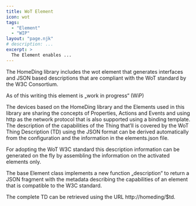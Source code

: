 ```yaml
---
title: WoT Element
icon: wot
tags:
  - "Element"
  - "WIP"
layout: "page.njk"
# description: ...
excerpt: >
  The Element enables ...
---
```


The HomeDing library includes the wot element that generates interfaces and JSON based descriptions that are compliant with the WoT standard by the W3C Consortium.

As of this writing this element is „work in progress“ (WiP)

The devices based on the HomeDing library and the Elements used in this library are sharing the concepts of Properties, Actions and Events and using http as the network protocol that is also supported using a binding template.
The description of the capabilities of the Thing that’ll is covered by the WoT Thing Description (TD) using the JSON format can be derived automatically from the configuration and the information in the elements.json file.

For adopting the WoT W3C standard this description information can be generated on the fly by assembling the information on the activated elements only.

The base Element class implements a new function „description“ to return a JSON fragment with the metadata describing the capabilities of an element that is compatible to the W3C standard.

The complete TD can be retrieved using the URL http://homeding/$td.
